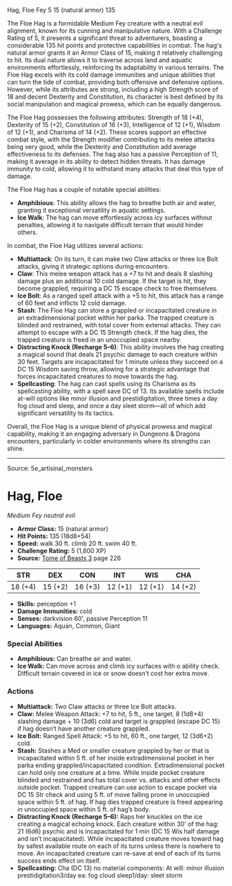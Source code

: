 <MonsterName/>Hag, Floe</MonsterName>
<CreatureType/>Fey</CreatureType>
<CR/>5</CR>
<AC/>15 (natural armor)</AC>
<HP/>135</HP>
<summary>The Floe Hag is a formidable Medium Fey creature with a neutral evil alignment, known for its cunning and manipulative nature. With a Challenge Rating of 5, it presents a significant threat to adventurers, boasting a considerable 135 hit points and protective capabilities in combat. The hag's natural armor grants it an Armor Class of 15, making it relatively challenging to hit. Its dual nature allows it to traverse across land and aquatic environments effortlessly, reinforcing its adaptability in various terrains. The Floe Hag excels with its cold damage immunities and unique abilities that can turn the tide of combat, providing both offensive and defensive options. However, while its attributes are strong, including a high Strength score of 18 and decent Dexterity and Constitution, its character is best defined by its social manipulation and magical prowess, which can be equally dangerous.</summary>

<detail>

The Floe Hag possesses the following attributes: Strength of 18 (+4), Dexterity of 15 (+2), Constitution of 16 (+3), Intelligence of 12 (+1), Wisdom of 12 (+1), and Charisma of 14 (+2). These scores support an effective combat style, with the Strength modifier contributing to its melee attacks being very good, while the Dexterity and Constitution add average effectiveness to its defenses. The hag also has a passive Perception of 11, making it average in its ability to detect hidden threats. It has damage immunity to cold, allowing it to withstand many attacks that deal this type of damage.

The Floe Hag has a couple of notable special abilities: 

- **Amphibious**: This ability allows the hag to breathe both air and water, granting it exceptional versatility in aquatic settings.
- **Ice Walk**: The hag can move effortlessly across icy surfaces without penalties, allowing it to navigate difficult terrain that would hinder others.

In combat, the Floe Hag utilizes several actions:

- **Multiattack**: On its turn, it can make two Claw attacks or three Ice Bolt attacks, giving it strategic options during encounters.
- **Claw**: This melee weapon attack has a +7 to hit and deals 8 slashing damage plus an additional 10 cold damage. If the target is hit, they become grappled, requiring a DC 15 escape check to free themselves.
- **Ice Bolt**: As a ranged spell attack with a +5 to hit, this attack has a range of 60 feet and inflicts 12 cold damage.
- **Stash**: The Floe Hag can store a grappled or incapacitated creature in an extradimensional pocket within her parka. The trapped creature is blinded and restrained, with total cover from external attacks. They can attempt to escape with a DC 15 Strength check. If the hag dies, the trapped creature is freed in an unoccupied space nearby.
- **Distracting Knock (Recharge 5–6)**: This ability involves the hag creating a magical sound that deals 21 psychic damage to each creature within 30 feet. Targets are incapacitated for 1 minute unless they succeed on a DC 15 Wisdom saving throw, allowing for a strategic advantage that forces incapacitated creatures to move towards the hag.
- **Spellcasting**: The hag can cast spells using its Charisma as its spellcasting ability, with a spell save DC of 13. Its available spells include at-will options like minor illusion and prestidigitation, three times a day fog cloud and sleep, and once a day sleet storm—all of which add significant versatility to its tactics.

Overall, the Floe Hag is a unique blend of physical prowess and magical capability, making it an engaging adversary in Dungeons & Dragons encounters, particularly in colder environments where its strengths can shine.</detail>



---

Source: 5e_artisinal_monsters

# Hag, Floe

*Medium* *Fey* *neutral evil*

- **Armor Class:** 15 (natural armor)
- **Hit Points:** 135 (18d8+54)
- **Speed:** walk 30 ft. climb 20 ft. swim 40 ft.
- **Challenge Rating:** 5 (1,800 XP)
- **Source:** [Tome of Beasts 3](https://koboldpress.com/kpstore/product/tome-of-beasts-3-for-5th-edition/) page 226

| STR | DEX | CON | INT | WIS | CHA |
| --- | --- | --- | --- | --- | --- |
| 18 (+4) | 15 (+2) | 16 (+3) | 12 (+1) | 12 (+1) | 14 (+2) |

- **Skills:** perception +1
- **Damage Immunities:** cold
- **Senses:** darkvision 60', passive Perception 11
- **Languages:** Aquan, Common, Giant

### Special Abilities

- **Amphibious:** Can breathe air and water.
- **Ice Walk:** Can move across and climb icy surfaces with o ability check. Difficult terrain covered in ice or snow doesn’t cost her extra move.

### Actions

- **Multiattack:** Two Claw attacks or three Ice Bolt attacks.
- **Claw:** Melee Weapon Attack: +7 to hit, 5 ft., one target, 8 (1d8+4) slashing damage + 10 (3d6) cold and target is grappled (escape DC 15) if hag doesn’t have another creature grappled.
- **Ice Bolt:** Ranged Spell Attack: +5 to hit, 60 ft., one target, 12 (3d6+2) cold.
- **Stash:** Stashes a Med or smaller creature grappled by her or that is incapacitated within 5 ft. of her inside extradimensional pocket in her parka ending grappled/incapacitated condition. Extradimensional pocket can hold only one creature at a time. While inside pocket creature blinded and restrained and has total cover vs. attacks and other effects outside pocket. Trapped creature can use action to escape pocket via DC 15 Str check and using 5 ft. of move falling prone in unoccupied space within 5 ft. of hag. If hag dies trapped creature is freed appearing in unoccupied space within 5 ft. of hag’s body.
- **Distracting Knock (Recharge 5–6):** Raps her knuckles on the ice creating a magical echoing knock. Each creature within 30' of the hag: 21 (6d6) psychic and is incapacitated for 1 min (DC 15 Wis half damage and isn’t incapacitated). While incapacitated creature moves toward hag by safest available route on each of its turns unless there is nowhere to move. An incapacitated creature can re-save at end of each of its turns success ends effect on itself.
- **Spellcasting:** Cha (DC 13) no material components: At will: minor illusion prestidigitation3/day ea: fog cloud sleep1/day: sleet storm




